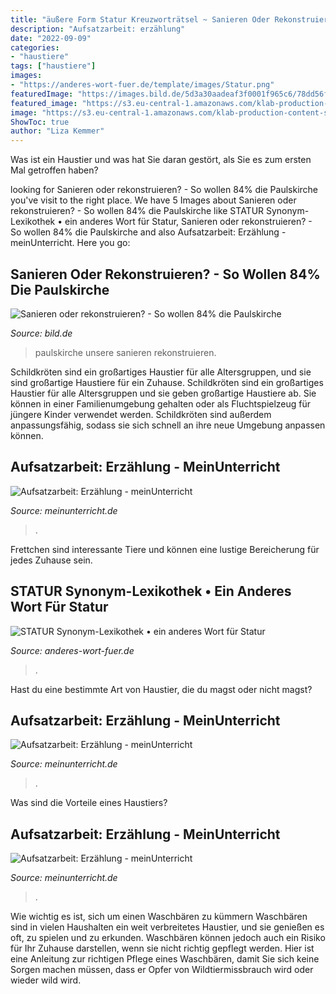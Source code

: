 ```yaml
---
title: "äußere Form Statur Kreuzworträtsel ~ Sanieren Oder Rekonstruieren?"
description: "Aufsatzarbeit: erzählung"
date: "2022-09-09"
categories:
- "haustiere"
tags: ["haustiere"]
images:
- "https://anderes-wort-fuer.de/template/images/Statur.png"
featuredImage: "https://images.bild.de/5d3a30aadeaf3f0001f965c6/78dd56f5a55b01275d372eb3056063b8/1/2?w=992"
featured_image: "https://s3.eu-central-1.amazonaws.com/klab-production-content-sync/mu/public/19848/19839/145716/page_10_1024x1448_b7463de7177a33d8b2f0.jpg"
image: "https://s3.eu-central-1.amazonaws.com/klab-production-content-sync/mu/public/19848/19839/145716/page_9_1024x1448_0eb21e28cb77d3363cfc.jpg"
ShowToc: true
author: "Liza Kemmer"
---
```



Was ist ein Haustier und was hat Sie daran gestört, als Sie es zum ersten Mal getroffen haben?

	

		
looking for Sanieren oder rekonstruieren? - So wollen 84% die Paulskirche you've visit to the right place. We have 5 Images about Sanieren oder rekonstruieren? - So wollen 84% die Paulskirche like STATUR Synonym-Lexikothek • ein anderes Wort für Statur, Sanieren oder rekonstruieren? - So wollen 84% die Paulskirche and also Aufsatzarbeit: Erzählung - meinUnterricht. Here you go:
		
    
## Sanieren Oder Rekonstruieren? - So Wollen 84% Die Paulskirche

<img loading=lazy src="https://images.bild.de/5d3a30aadeaf3f0001f965c6/78dd56f5a55b01275d372eb3056063b8/1/2?w=992" onerror="this.onerror=null;this.src='https://tse1.mm.bing.net/th?id=OIP.aKZ8esTyHrXFTDhzVjBabwHaFP&amp;pid=15.1';" alt="Sanieren oder rekonstruieren? - So wollen 84% die Paulskirche">

_Source: bild.de_

>paulskirche unsere sanieren rekonstruieren. 

	

Schildkröten sind ein großartiges Haustier für alle Altersgruppen, und sie sind großartige Haustiere für ein Zuhause.
Schildkröten sind ein großartiges Haustier für alle Altersgruppen und sie geben großartige Haustiere ab. Sie können in einer Familienumgebung gehalten oder als Fluchtspielzeug für jüngere Kinder verwendet werden. Schildkröten sind außerdem anpassungsfähig, sodass sie sich schnell an ihre neue Umgebung anpassen können.

    
## Aufsatzarbeit: Erzählung - MeinUnterricht

<img loading=lazy src="https://s3.eu-central-1.amazonaws.com/klab-production-content-sync/mu/public/19848/19839/145716/page_9_1024x1448_0eb21e28cb77d3363cfc.jpg" onerror="this.onerror=null;this.src='https://tse4.mm.bing.net/th?id=OIP.qeUFu85qZ7-f8fWb27MZywHaKe&amp;pid=15.1';" alt="Aufsatzarbeit: Erzählung - meinUnterricht">

_Source: meinunterricht.de_

>. 

	

Frettchen sind interessante Tiere und können eine lustige Bereicherung für jedes Zuhause sein.

    
## STATUR Synonym-Lexikothek • Ein Anderes Wort Für Statur

<img loading=lazy src="https://anderes-wort-fuer.de/template/images/Statur.png" onerror="this.onerror=null;this.src='https://tse2.mm.bing.net/th?id=OIP.ky0VwVv_yyZx2P3WMJJmSAHaHa&amp;pid=15.1';" alt="STATUR Synonym-Lexikothek • ein anderes Wort für Statur">

_Source: anderes-wort-fuer.de_

>. 

	

Hast du eine bestimmte Art von Haustier, die du magst oder nicht magst?

    
## Aufsatzarbeit: Erzählung - MeinUnterricht

<img loading=lazy src="https://s3.eu-central-1.amazonaws.com/klab-production-content-sync/mu/public/19848/19839/145716/page_18_1024x1448_cd36fe7baf7e6ac11db0.jpg" onerror="this.onerror=null;this.src='https://tse4.mm.bing.net/th?id=OIP.udDKlfch2J83S1l6ndes1wHaKe&amp;pid=15.1';" alt="Aufsatzarbeit: Erzählung - meinUnterricht">

_Source: meinunterricht.de_

>. 

	

Was sind die Vorteile eines Haustiers?

    
## Aufsatzarbeit: Erzählung - MeinUnterricht

<img loading=lazy src="https://s3.eu-central-1.amazonaws.com/klab-production-content-sync/mu/public/19848/19839/145716/page_10_1024x1448_b7463de7177a33d8b2f0.jpg" onerror="this.onerror=null;this.src='https://tse2.mm.bing.net/th?id=OIP.kgJqpPhun1BiWWI-QpW1kgHaKe&amp;pid=15.1';" alt="Aufsatzarbeit: Erzählung - meinUnterricht">

_Source: meinunterricht.de_

>. 

	

Wie wichtig es ist, sich um einen Waschbären zu kümmern
Waschbären sind in vielen Haushalten ein weit verbreitetes Haustier, und sie genießen es oft, zu spielen und zu erkunden. Waschbären können jedoch auch ein Risiko für Ihr Zuhause darstellen, wenn sie nicht richtig gepflegt werden. Hier ist eine Anleitung zur richtigen Pflege eines Waschbären, damit Sie sich keine Sorgen machen müssen, dass er Opfer von Wildtiermissbrauch wird oder wieder wild wird.

